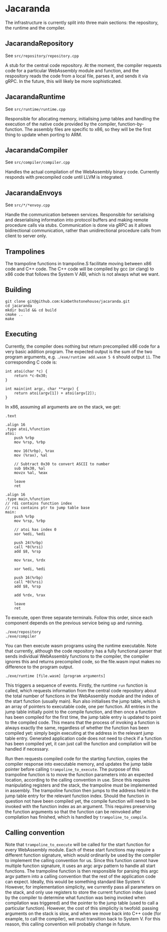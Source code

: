 # Jacaranda

The infrastructure is currently split into three main sections: the repository, the runtime and the compiler.

## JacarandaRepository

See ```src/repository/repository.cpp```

A stub for the central code repository. At the moment, the compiler requests code for a particular WebAssembly module and function, and the respository reads the code from a local file, parses it, and sends it via gRPC. In the future, this will likely be more sophisticated.

## JacarandaRuntime

See ```src/runtime/runtime.cpp```

Responsible for allocating memory, initialising jump tables and handling the execution of the native code provided by the compiler, function-by-function. The assembly files are specific to x86, so they will be the first thing to update when porting to ARM.

## JacarandaCompiler

See ```src/compiler/compiler.cpp```

Handles the actual compilation of the WebAssembly binary code. Currently responds with precompiled code until LLVM is integrated.

## JacarandaEnvoys

See ```src/*/*envoy.cpp```

Handle the communication between services. Responsible for serialising and deserialising information into protocol buffers and making remote procedure calls via stubs. Communication is done via gRPC as it allows bidirectional communication, rather than unidirectional procedure calls from client to server only.

## Trampolines

The trampoline functions in trampoline.S facilitate moving between x86 code and C++ code. The C++ code will be compiled by gcc (or clang) to x86 code that follows the System V ABI, which is not always what we want. 

## Building

```
git clone git@github.com:kimbethstonehouse/jacaranda.git
cd jacaranda
mkdir build && cd build
cmake ..
make
```

## Executing

Currently, the compiler does nothing but return precompiled x86 code for a very basic addition program. The expected output is the sum of the two program arguments, e.g. ```./exe/runtime add.wasm 5 6``` should output ```11```. The corresponding C code is:

```
int atoi(char *c) {
    return *c-0x30;
}

int main(int argc, char **argv) {
    return atoi(argv[1]) + atoi(argv[2]);
}
```

In x86, assuming all arguments are on the stack, we get:

```
.text

.align 16
.type atoi,%function
atoi:
    push %rbp
    mov %rsp, %rbp

    mov 16(%rbp), %rax
    mov (%rax), %al

    // Subtract 0x30 to convert ASCII to number
    sub $0x30, %al
    movzx %al, %eax

    leave
    ret

.align 16
.type main,%function
// rdi contains function index
// rsi contains ptr to jump table base
main:
    push %rbp
    mov %rsp, %rbp

    // atoi has index 0
    xor %edi, %edi

    push 24(%rbp)
    call *0(%rsi)
    add $8, %rsp

    mov %rax, %rdx

    xor %edi, %edi

    push 16(%rbp)
    call *0(%rsi)
    add $8, %rsp

    add %rdx, %rax

    leave
    ret
```

To execute, open three separate terminals. Follow this order, since each component depends on the previous service being up and running.

```
./exe/repository
./exe/compiler
```

You can then execute wasm programs using the runtime executable. Note that currently, although the code repository has a fully functional parser that sends individual WebAssembly functions to the compiler, the compiler ignores this and returns precompiled code, so the file.wasm input makes no difference to the program output.

```
./exe/runtime [file.wasm] [program arguments]
```

This triggers a sequence of events. Firstly, the runtime ```run``` function is called, which requests information from the central code repository about the total number of functions in the WebAssembly module and the index of the start function (usually main). Run also initialises the jump table, which is an array of pointers to executable code, one per function. All entries in the jump table initially point to the compile function, and then once a function has been compiled for the first time, the jump table entry is updated to point to the compiled code. This means that the process of invoking a function is always exactly the same, regardless of whether the function has been compiled yet: simply begin executing at the address in the relevant jump table entry. Generated application code does not need to check if a function has been compiled yet, it can just call the function and compilation will be handled if necessary.

Run then requests compiled code for the starting function, copies the compiler response into executable memory, and updates the jump table pointer before calling ```trampoline_to_execute```. The purpose of this trampoline function is to move the function parameters into an expected location, according to the calling convention in use. Since this requires manipulating registers and the stack, the trampoline must be implemented in assembly. The trampoline function then jumps to the address held in the jump table entry for the relevant function index. Should the function in question not have been compiled yet, the compile function will need to be invoked with the function index as an argument. This requires preserving the function arguments so that the function can be reinvoked after compilation has finished, which is handled by ```trampoline_to_compile```.

## Calling convention

Note that ```trampoline_to_execute``` will be called for the start function for every WebAssembly module. Each of these start functions may require a different function signature, which would ordinarily be used by the compiler to implement the calling convention for us. Since this function cannot have multiple function signature, it uses an argc argv pattern to handle all start functions. The trampoline function is then responsible for parsing this argc argv pattern into a calling convention that the rest of the application code can expect. Ideally, this would be something standard like System V. However, for implementation simplicity, we currently pass all parameters on the stack, and only use registers to store the current function index (used by the compiler to determine what function was being invoked when compilation was triggered) and the pointer to the jump table (used to call a particular function). However, the cost of this simplicity is twofold: passing arguments on the stack is slow, and when we move back into C++ code (for example, to call the compiler), we must transition back to System V. For this reason, this calling convention will probably change in future. 
